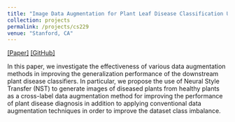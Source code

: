 ```yaml
---
title: "Image Data Augmentation for Plant Leaf Disease Classification Using Neural Style Transfer"
collection: projects
permalink: /projects/cs229
venue: "Stanford, CA"
---  
```

[[Paper]](https://sharanramjee.github.io/files/projects/cs229.pdf)
[[GitHub]](https://github.com/sharanramjee/plant-disease-nst)

In this paper, we investigate the effectiveness of various data augmentation methods in improving the generalization performance of the downstream plant disease classifiers. In particular, we propose the use of Neural Style Transfer (NST) to generate images of diseased plants from healthy plants as a cross-label data augmentation method for improving the performance of plant disease diagnosis in addition to applying conventional data augmentation techniques in order to improve the dataset class imbalance.
